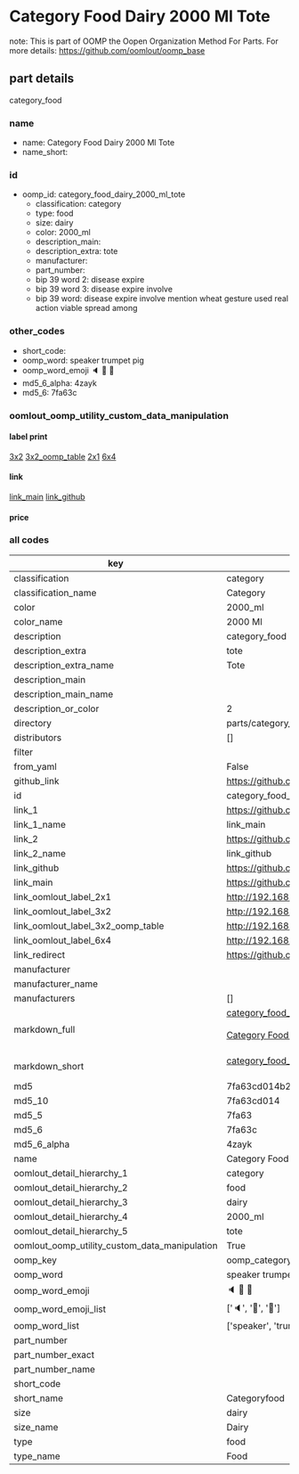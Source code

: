 # Category Food Dairy 2000 Ml Tote  

note: This is part of OOMP the Oopen Organization Method For Parts. For more details: https://github.com/oomlout/oomp_base

##  part details
  



category_food



### name
* name: Category Food Dairy 2000 Ml Tote
* name_short: 
### id
* oomp_id: category_food_dairy_2000_ml_tote
  * classification: category
  * type: food
  * size: dairy
  * color: 2000_ml
  * description_main: 
  * description_extra: tote
  * manufacturer: 
  * part_number: 
  * bip 39 word 2: disease expire
  * bip 39 word 3: disease expire involve
  * bip 39 word: disease expire involve mention wheat gesture used real action viable spread among

### other_codes
* short_code: 
* oomp_word: speaker trumpet pig
* oomp_word_emoji :speaker: :trumpet: :pig:
* md5_6_alpha: 4zayk
* md5_6: 7fa63c






### oomlout_oomp_utility_custom_data_manipulation
#### label print
[3x2](http://192.168.1.245:1112/?label=oomp%204zayk)
[3x2_oomp_table](http://192.168.1.108:1112/?label=oomp%204zayk)
[2x1](http://192.168.1.242:1112/?label=oomp%204zayk)
[6x4](http://192.168.1.55:1112/?label=oomp%204zayk)    

#### link

[link_main](https://github.com/oomlout/oomlout_oomp_version_1_messy/tree/main/parts/category_food_dairy_2000_ml_tote) [link_github](https://github.com/oomlout/oomlout_oomp_version_1_messy/tree/main/parts/category_food_dairy_2000_ml_tote)                             

#### price







### all codes 
| key | value |  
| --- | --- |  
| classification | category |  
| classification_name | Category |  
| color | 2000_ml |  
| color_name | 2000 Ml |  
| description | category_food |  
| description_extra | tote |  
| description_extra_name | Tote |  
| description_main |  |  
| description_main_name |  |  
| description_or_color | 2  |  
| directory | parts/category_food_dairy_2000_ml_tote |  
| distributors | [] |  
| filter |  |  
| from_yaml | False |  
| github_link | https://github.com/oomlout/oomlout_oomp_part_src/tree/main/parts/category_food_dairy_2000_ml_tote |  
| id | category_food_dairy_2000_ml_tote |  
| link_1 | https://github.com/oomlout/oomlout_oomp_version_1_messy/tree/main/parts/category_food_dairy_2000_ml_tote |  
| link_1_name | link_main |  
| link_2 | https://github.com/oomlout/oomlout_oomp_version_1_messy/tree/main/parts/category_food_dairy_2000_ml_tote |  
| link_2_name | link_github |  
| link_github | https://github.com/oomlout/oomlout_oomp_version_1_messy/tree/main/parts/category_food_dairy_2000_ml_tote |  
| link_main | https://github.com/oomlout/oomlout_oomp_version_1_messy/tree/main/parts/category_food_dairy_2000_ml_tote |  
| link_oomlout_label_2x1 | http://192.168.1.242:1112/?label=oomp%204zayk |  
| link_oomlout_label_3x2 | http://192.168.1.245:1112/?label=oomp%204zayk |  
| link_oomlout_label_3x2_oomp_table | http://192.168.1.108:1112/?label=oomp%204zayk |  
| link_oomlout_label_6x4 | http://192.168.1.55:1112/?label=oomp%204zayk |  
| link_redirect | https://github.com/oomlout/oomlout_oomp_version_1_messy/tree/main/parts/category_food_dairy_2000_ml_tote |  
| manufacturer |  |  
| manufacturer_name |  |  
| manufacturers | [] |  
| markdown_full | [category_food_dairy_2000_ml_tote](none)<br>[](none)<br>[Category Food Dairy 2000 Ml Tote](none)<br><br> |  
| markdown_short | [category_food_dairy_2000_ml_tote](none)<br><br> |  
| md5 | 7fa63cd014b2fdf985fcf8b0ec5419f8 |  
| md5_10 | 7fa63cd014 |  
| md5_5 | 7fa63 |  
| md5_6 | 7fa63c |  
| md5_6_alpha | 4zayk |  
| name | Category Food Dairy 2000 Ml Tote |  
| oomlout_detail_hierarchy_1 | category |  
| oomlout_detail_hierarchy_2 | food |  
| oomlout_detail_hierarchy_3 | dairy |  
| oomlout_detail_hierarchy_4 | 2000_ml |  
| oomlout_detail_hierarchy_5 | tote |  
| oomlout_oomp_utility_custom_data_manipulation | True |  
| oomp_key | oomp_category_food_dairy_2000_ml_tote |  
| oomp_word | speaker trumpet pig |  
| oomp_word_emoji | :speaker: :trumpet: :pig: |  
| oomp_word_emoji_list | [':speaker:', ':trumpet:', ':pig:'] |  
| oomp_word_list | ['speaker', 'trumpet', 'pig'] |  
| part_number |  |  
| part_number_exact |  |  
| part_number_name |  |  
| short_code |  |  
| short_name | Categoryfood |  
| size | dairy |  
| size_name | Dairy |  
| type | food |  
| type_name | Food |  
